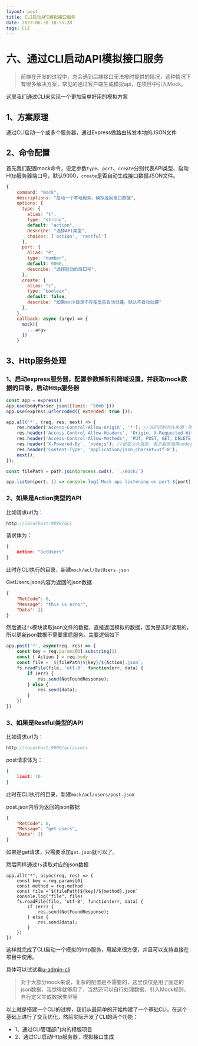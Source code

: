 ```yaml
---
layout: post
title: CLI启动API模拟接口服务
date: 2023-06-30 18:55:28
tags: CLI
---
```


# 六、通过CLI启动API模拟接口服务

> 前端在开发的过程中，总会遇到后端接口无法按时提供的情况，这种情况下有很多解决方案，常见的通过客户端生成模拟api，在项目中引入Mock。

这里我们通过CLI来实现一个更加简单好用的模拟方案

## 1、方案原理

通过CLI启动一个或多个服务器，通过Express做路由转发本地的JSON文件

## 2、命令配置

首先我们配置mock命令，设定参数`type`、`port`、`create`分别代表API类型、启动Http服务器端口号，默认9000，`create`是否自动生成接口数据JSON文件。

```js
{
    command: "mock",
    descriptions: "启动一个本地服务，模拟返回接口数据",
    options: {
      type: {
        alias: "t",
        type: "string",
        default: "action",
        describe: "选择API类型",
        choices: ['action', 'restful']
      },
      port: {
        alias: "P",
        type: "number",
        default: 9000,
        describe: "选择启动的端口号",
      },
      create: {
        alias: "c",
        type: "boolean",
        default: false,
        describe: "如果mock目录不存在是否自动创建，默认不自动创建"
      },
    },
    callback: async (argv) => {
      mock({
        ...argv
      })
    }
 ```

## 3、Http服务处理

### 1、启动express服务器，配置参数解析和跨域设置，并获取mock数据的目录，启动Http服务器
```js
const app = express()
app.use(bodyParser.json({limit: '50mb'}))
app.use(express.urlencoded({ extended: true }));

app.all('*', (req, res, next) => {
    res.header('Access-Control-Allow-Origin', '*'); //访问控制允许来源：所有
    res.header('Access-Control-Allow-Headers', 'Origin, X-Requested-With, Content-Type, Accept'); //访问控制允许报头 X-Requested-With: xhr请求
    res.header('Access-Control-Allow-Metheds', 'PUT, POST, GET, DELETE, OPTIONS'); //访问控制允许方法
    res.header('X-Powered-By', 'nodejs'); //自定义头信息，表示服务端用nodejs
    res.header('Content-Type', 'application/json;charset=utf-8');
    next();
});

const filePath = path.join(process.cwd(), `./mock/`)

app.listen(port, () => console.log(`Mock api listening on port ${port}!`));
```

### 2、如果是Action类型的API

比如请求url为：
```js
http://localhost:9000/acl
```
请求体为：
```json
{
    Action: "GetUsers"
}
```
此时在CLI执行的目录，新建`mock/acl/GetUsers.json`

GetUsers.json内容为返回的json数据
```json
{
    "RetCode": 0,
    "Message": "this is error",
    "Data": []
}
```
然后通过`fs`模块读取json文件的数据，直接返回模拟的数据，因为是实时读取的，所以更新json数据不需要重启服务。主要逻辑如下
```js
app.post('*', async(req, res) => {
    const key = req.params[0].substring(1)
    const { Action } = req.body
    const file = `${filePath}${key}/${Action}.json`;
    fs.readFile(file, 'utf-8', function(err, data) {
        if (err) {
            res.send(NotFoundResponse);
        } else {
            res.send(data);
        }
    })
})
```
### 3、如果是Restful类型的API

比如请求url为：
```js
http://localhost:9000/acl/users
```
post请求体为：
```json
{
    limit: 10
}
```
此时在CLI执行的目录，新建`mock/acl/users/post.json`

post.json内容为返回的json数据
```json
{
    "RetCode": 0,
    "Message": "get users",
    "Data": []
}
```

如果是get请求，只需要添加`get.json`就可以了。

然后同样通过`fs`读取对应的json数据

```
app.all("*", async(req, res) => {
    const key = req.params[0]
    const method = req.method
    const file =`${filePath}${key}/${method}.json`
    console.log("file", file)
    fs.readFile(file, 'utf-8', function(err, data) {
        if (err) {
            res.send(NotFoundResponse);
        } else {
            res.send(data);
        }
    })
})
```

这样就完成了CLI启动一个模拟的http服务，用起来很方便，并且可以支持直接在项目中使用。

具体可以试试看[u-admin-cli](https://www.npmjs.com/package/u-admin-cli)

> 对于大部分mock来说，复杂的配置是不需要的，这里仅仅是用了固定的json数据，我觉得就够用了，当然还可以自行处理数据，引入Mock规则，自行定义生成数据类型等

以上就是搭建一个CLI的过程，我们从最简单的开始构建了一个基础CLI，在这个基础上进行了交互优化，然后实际开发了CLI的两个功能：
- 1、通过CLI管理部门内的模版项目
- 2、通过CLI启动Http服务器，模拟接口生成